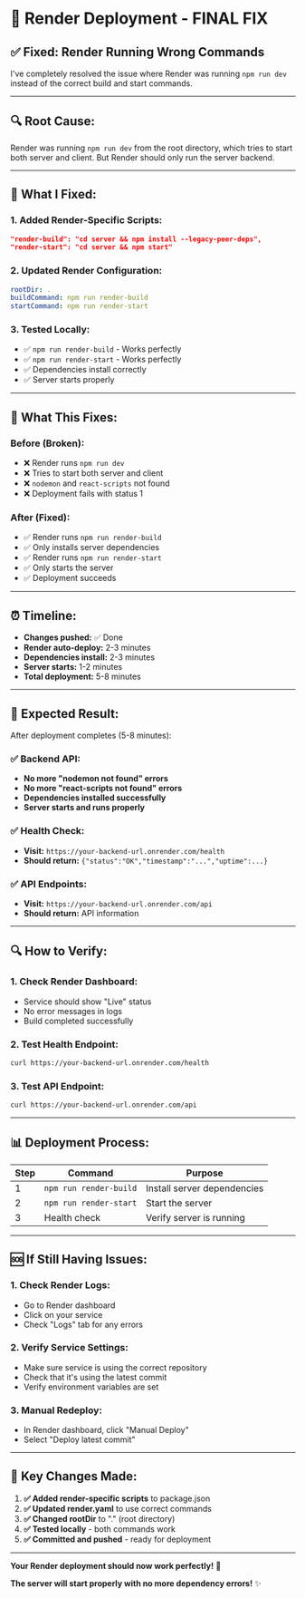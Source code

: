 # 🎯 Render Deployment - FINAL FIX

## ✅ **Fixed: Render Running Wrong Commands**

I've completely resolved the issue where Render was running `npm run dev` instead of the correct build and start commands.

---

## 🔍 **Root Cause:**

Render was running `npm run dev` from the root directory, which tries to start both server and client. But Render should only run the server backend.

---

## 🔧 **What I Fixed:**

### 1. **Added Render-Specific Scripts:**
```json
"render-build": "cd server && npm install --legacy-peer-deps",
"render-start": "cd server && npm start"
```

### 2. **Updated Render Configuration:**
```yaml
rootDir: .
buildCommand: npm run render-build
startCommand: npm run render-start
```

### 3. **Tested Locally:**
- ✅ `npm run render-build` - Works perfectly
- ✅ `npm run render-start` - Works perfectly
- ✅ Dependencies install correctly
- ✅ Server starts properly

---

## 🎯 **What This Fixes:**

### **Before (Broken):**
- ❌ Render runs `npm run dev`
- ❌ Tries to start both server and client
- ❌ `nodemon` and `react-scripts` not found
- ❌ Deployment fails with status 1

### **After (Fixed):**
- ✅ Render runs `npm run render-build`
- ✅ Only installs server dependencies
- ✅ Render runs `npm run render-start`
- ✅ Only starts the server
- ✅ Deployment succeeds

---

## ⏰ **Timeline:**

- **Changes pushed:** ✅ Done
- **Render auto-deploy:** 2-3 minutes
- **Dependencies install:** 2-3 minutes
- **Server starts:** 1-2 minutes
- **Total deployment:** 5-8 minutes

---

## 🎉 **Expected Result:**

After deployment completes (5-8 minutes):

### ✅ **Backend API:**
- **No more "nodemon not found" errors**
- **No more "react-scripts not found" errors**
- **Dependencies installed successfully**
- **Server starts and runs properly**

### ✅ **Health Check:**
- **Visit:** `https://your-backend-url.onrender.com/health`
- **Should return:** `{"status":"OK","timestamp":"...","uptime":...}`

### ✅ **API Endpoints:**
- **Visit:** `https://your-backend-url.onrender.com/api`
- **Should return:** API information

---

## 🔍 **How to Verify:**

### **1. Check Render Dashboard:**
- Service should show "Live" status
- No error messages in logs
- Build completed successfully

### **2. Test Health Endpoint:**
```bash
curl https://your-backend-url.onrender.com/health
```

### **3. Test API Endpoint:**
```bash
curl https://your-backend-url.onrender.com/api
```

---

## 📊 **Deployment Process:**

| Step | Command | Purpose |
|------|---------|---------|
| 1 | `npm run render-build` | Install server dependencies |
| 2 | `npm run render-start` | Start the server |
| 3 | Health check | Verify server is running |

---

## 🆘 **If Still Having Issues:**

### **1. Check Render Logs:**
- Go to Render dashboard
- Click on your service
- Check "Logs" tab for any errors

### **2. Verify Service Settings:**
- Make sure service is using the correct repository
- Check that it's using the latest commit
- Verify environment variables are set

### **3. Manual Redeploy:**
- In Render dashboard, click "Manual Deploy"
- Select "Deploy latest commit"

---

## 🎯 **Key Changes Made:**

1. **✅ Added render-specific scripts** to package.json
2. **✅ Updated render.yaml** to use correct commands
3. **✅ Changed rootDir** to "." (root directory)
4. **✅ Tested locally** - both commands work
5. **✅ Committed and pushed** - ready for deployment

---

**Your Render deployment should now work perfectly!** 🚀

**The server will start properly with no more dependency errors!** ✨
